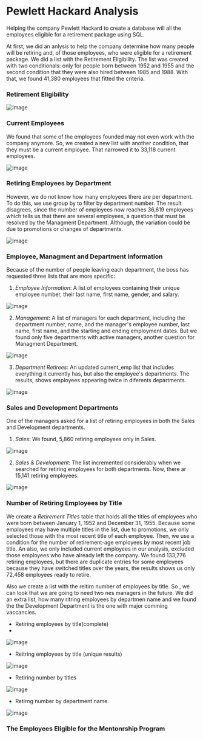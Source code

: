 # Pewlett Hackard Analysis
Helping the company Pewlett Hackard to create a database will all the employees eligible for a retirement package using SQL.

At first, we did an anlysis to help the company determine how many people will be retiring and, of those employees, who were eligible for a retirement package.
We did a list with the Retirement Eligibility. The list was created with two conditionals: only for people born between 1952 and 1955 and the second condition that they were also hired between 1985 and 1988. With that, we found 41,380 employees that fitted the criteria.

### Retirement Eligibility
![image](https://user-images.githubusercontent.com/43974872/195868182-15e64f3d-802e-4396-81c5-537b36dee885.png)

### Current Employees
We found that some of the employees founded may not even work with the company anymore. So, we created a new list with another condition, that they must be a current employee. That narrowed it to 33,118 current employees.

![image](https://user-images.githubusercontent.com/43974872/195869290-bf383358-67fd-40da-b793-01742c3b7990.png)

### Retiring Employees by Department
However, we do not know how many employees there are per department. To do this, we use group by to filter by department number. The result disagrees, since the number of employees now reaches 36,619 employees which tells us that there are several employees, a question that must be resolved by the Managment Department. Although, the variation could be due to promotions or changes of departments.

![image](https://user-images.githubusercontent.com/43974872/195870408-33412547-bc2f-4be6-9ec6-1540ab2fcb18.png)

### Employee, Managment and Department Information

Because of the number of people leaving each department, the boss has requested three lists that are more specific:

1. *Employee Information*: A list of employees containing their unique employee number, their last name, first name, gender, and salary.

![image](https://user-images.githubusercontent.com/43974872/195873667-69d953df-0d2b-4684-8d36-40bf5f53567f.png)

2. *Management*: A list of managers for each department, including the department number, name, and the manager's employee number, last name, first name, and the starting and ending employment dates. But we found only five departments with active managers, another question for Managment Department.

![image](https://user-images.githubusercontent.com/43974872/195874345-f23c0f18-edea-4c18-bb7a-bb27b3aec927.png)

3. *Department Retirees*: An updated current_emp list that includes everything it currently has, but also the employee's departments. The results, shows employees appearing twice in diferents departments. 

![image](https://user-images.githubusercontent.com/43974872/195874480-82907dd3-38b6-4ab8-84b9-f072d29970bc.png)

### Sales and Development Departments
One of the managers asked for a list of retiring employees in both the Sales and Development departments.

1. *Sales*: We found, 5,860 retiring employees only in Sales.

![image](https://user-images.githubusercontent.com/43974872/195876170-1c3660a9-feea-4011-81b9-dfc67be8ebd5.png)

2. *Sales & Development*: The list incremented considerably when we searched for retiring employees for both departments. Now, there ar 15,141 retiring employees.

![image](https://user-images.githubusercontent.com/43974872/195876409-7cf0c50c-1229-4322-b6e1-b1418c8676c9.png)

### Number of Retiring Employees by Title
We create a *Retirement Titles* table that holds all the titles of employees who were born between January 1, 1952 and December 31, 1955. Because some employees may have multiple titles in the list, due to promotions, we only selected those with the most recent title of each employee. Then, we use a condition for the number of retirement-age employees by most recent job title. An also, we only included current employees in our analysis, excluded those employees who have already left the company. We found 133,776 retiring employees, but there are duplicate entries for some employees because they have switched titles over the years, the results shows us only 72,458 employees ready to retire. 

Also we create a list with the reitirn number of employees by title. So , we can look that we are going to need two nes managers in the future.
We did an extra list, how many ritring employees by departmen name and we found the the Development Department is the one with major comming vaccancies.

- Retiring employees by title(complete)
- 
![image](https://user-images.githubusercontent.com/43974872/195878672-28577bce-7771-467f-8243-f5639450f6f3.png)

- Reitring employees by title (unique results)

![image](https://user-images.githubusercontent.com/43974872/195878771-170e9306-5255-45ec-9874-d38f9ef83527.png)

- Retiring number by titles

![image](https://user-images.githubusercontent.com/43974872/195879388-d194b3bd-fd46-48f9-a5f6-b1d39cc2c951.png)

- Retirng number by department name.

![image](https://user-images.githubusercontent.com/43974872/195880399-5da47f78-c4e1-4ffb-868a-9058aa50701a.png)


### The Employees Eligible for the Mentonrship Program

# 


